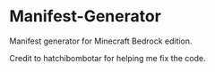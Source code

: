 # Manifest-Generator
Manifest generator for Minecraft Bedrock edition.

Credit to hatchibombotar for helping me fix the code.
